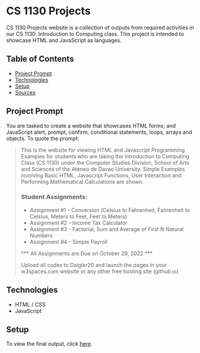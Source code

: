 # **CS 1130 Projects**

CS 1130 Projects website is a collection of outputs from required activities in our CS 1130: Introduction to Computing class. This project is intended to showcase HTML and JavaScript as languages.

## Table of Contents

- [Project Prompt](#project-prompt)
- [Technologies](#technologies)
- [Setup](#setup)
- [Sources](#sources)

## Project Prompt

You are tasked to create a website that showcases HTML forms; and JavaScript alert, prompt, confirm, conditional statements, loops, arrays and objects. To quote the prompt:

> This is the website for viewing HTML and Javascript Programming Examples for students who are taking the Introduction to Computing Class (CS 1130) under the Computer Studies Division, School of Arts and Sciences of the Ateneo de Davao University. Simple Examples involving Basic HTML, Javascript Functions, User Interaction and Performing Mathematical Calculations are shown.
> ### Student Assignments:
> - Assignment #1 - Conversion (Celsius to Fahrenheit, Fahrenheit to Celsius, Meters to Feet, Feet to Meters)
> - Assignment #2 - Income Tax Calculator
> - Assignment #3 - Factorial, Sum and Average of First N Natural Numbers
> - Assignment #4 - Simple Payroll
>
> *** All Assignments are Due on October 29, 2022 ***
>
> Upload all codes to Daigler20 and launch the pages in your w3spaces.com  website or any other free hosting site (github.io)

## Technologies

- HTML / CSS
- JavaScript

## Setup

To view the final output, click [here](https://daniellabrador.com/cs1130).
